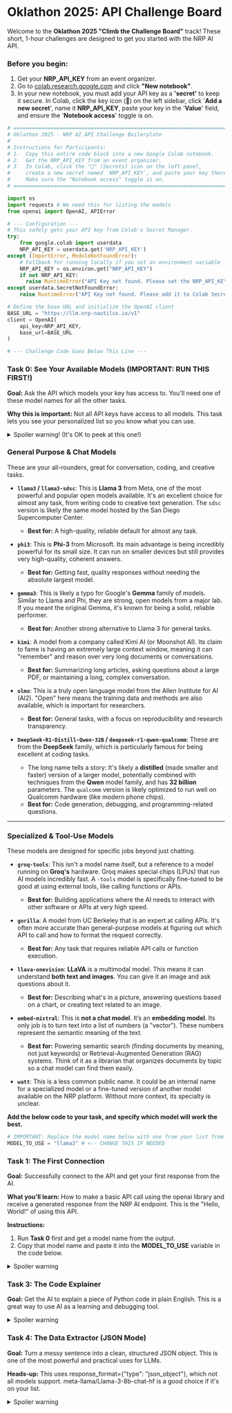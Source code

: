 # **Oklathon 2025: API Challenge Board**

Welcome to the **Oklathon 2025 "Climb the Challenge Board"** track\! These short, 1-hour challenges are designed to get you started with the NRP AI API.

### **Before you begin:**

1. Get your **NRP\_API\_KEY** from an event organizer.  
2. Go to [colab.research.google.com](https://colab.research.google.com "null") and click **"New notebook"**.
3. In your new notebook, you must add your API key as a **'secret'** to keep it secure. In Colab, click the key icon (**🔑**) on the left sidebar, click '**Add a new secret**', name it **NRP\_API\_KEY**, paste your key in the '**Value**' field, and ensure the '**Notebook access**' toggle is on.

```python
# ==============================================================================
# Oklathon 2025 - NRP AI API Challenge Boilerplate
#
# Instructions for Participants:
# 1.  Copy this entire code block into a new Google Colab notebook.
# 2.  Get the NRP_API_KEY from an event organizer.
# 3.  In Colab, click the "🔑" (Secrets) icon on the left panel,
#     create a new secret named `NRP_API_KEY`, and paste your key there.
#     Make sure the "Notebook access" toggle is on.
# ==============================================================================

import os
import requests # We need this for listing the models
from openai import OpenAI, APIError

# --- Configuration ---
# This safely gets your API key from Colab's Secret Manager.
try:
    from google.colab import userdata
    NRP_API_KEY = userdata.get('NRP_API_KEY')
except (ImportError, ModuleNotFoundError):
    # Fallback for running locally if you set an environment variable
    NRP_API_KEY = os.environ.get("NRP_API_KEY")
    if not NRP_API_KEY:
      raise RuntimeError("API Key not found. Please set the NRP_API_KEY environment variable or run in Google Colab with secrets.")
except userdata.SecretNotFoundError:
    raise RuntimeError("API Key not found. Please add it to Colab Secrets as 'NRP_API_KEY'.")

# Define the base URL and initialize the OpenAI client
BASE_URL = "https://llm.nrp-nautilus.io/v1"
client = OpenAI(
    api_key=NRP_API_KEY,
    base_url=BASE_URL
)

# --- Challenge Code Goes Below This Line ---

```

### **Task 0: See Your Available Models (IMPORTANT: RUN THIS FIRST\!)**

**Goal:** Ask the API which models your key has access to. You'll need one of these model names for all the other tasks.

**Why this is important:** Not all API keys have access to all models. This task lets you see your personalized list so you know what you can use.

 <details>
    <summary>Spoiler warning! (It's OK to peek at this one!)</summary>
    <pre>
        <code>





```python
# ==============================================================================
# Task 0: See Your Available Models (IMPORTANT: RUN THIS FIRST!)
# Goal: Ask the API which models your key has access to.
# ==============================================================================
print("--- Task 0: See Your Available Models ---")
try:
    # The 'openai' library has a method for this, let's use it!
    models_list = client.models.list()
    print("Your API key has access to the following models:")
    for model in models_list.data:
        print(f"- {model.id}")
except APIError as e:
    print(f"An API error occurred while trying to list models: {e}")
except Exception as e:
    print(f"An unexpected error occurred: {e}")
```
</code>
</pre>
</details>

### **General Purpose & Chat Models**

These are your all-rounders, great for conversation, coding, and creative tasks.

* **`llama3` / `llama3-sdsc`**: This is **Llama 3** from Meta, one of the most powerful and popular open models available. It's an excellent choice for almost any task, from writing code to creative text generation. The `sdsc` version is likely the same model hosted by the San Diego Supercomputer Center.
    * **Best for:** A high-quality, reliable default for almost any task.

* **`phi3`**: This is **Phi-3** from Microsoft. Its main advantage is being incredibly powerful for its small size. It can run on smaller devices but still provides very high-quality, coherent answers.
    * **Best for:** Getting fast, quality responses without needing the absolute largest model.

* **`gemma3`**: This is likely a typo for Google's **Gemma** family of models. Similar to Llama and Phi, they are strong, open models from a major lab. If you meant the original Gemma, it's known for being a solid, reliable performer.
    * **Best for:** Another strong alternative to Llama 3 for general tasks.

* **`kimi`**: A model from a company called Kimi AI (or Moonshot AI). Its claim to fame is having an extremely large context window, meaning it can "remember" and reason over very long documents or conversations.
    * **Best for:** Summarizing long articles, asking questions about a large PDF, or maintaining a long, complex conversation.

* **`olmo`**: This is a truly open language model from the Allen Institute for AI (AI2). "Open" here means the training data and methods are also available, which is important for researchers.
    * **Best for:** General tasks, with a focus on reproducibility and research transparency.

* **`DeepSeek-R1-Distill-Qwen-32B` / `deepseek-r1-qwen-qualcomm`**: These are from the **DeepSeek** family, which is particularly famous for being excellent at coding tasks.
    * The long name tells a story: It's likely a **distilled** (made smaller and faster) version of a larger model, potentially combined with techniques from the **Qwen** model family, and has **32 billion** parameters. The `qualcomm` version is likely optimized to run well on Qualcomm hardware (like modern phone chips).
    * **Best for:** Code generation, debugging, and programming-related questions.

---

### **Specialized & Tool-Use Models**

These models are designed for specific jobs beyond just chatting.

* **`groq-tools`**: This isn't a model name itself, but a reference to a model running on **Groq's** hardware. Groq makes special chips (LPUs) that run AI models incredibly fast. A `-tools` model is specifically fine-tuned to be good at using external tools, like calling functions or APIs.
    * **Best for:** Building applications where the AI needs to interact with other software or APIs at very high speed.

* **`gorilla`**: A model from UC Berkeley that is an expert at calling APIs. It's often more accurate than general-purpose models at figuring out which API to call and how to format the request correctly.
    * **Best for:** Any task that requires reliable API calls or function execution.

* **`llava-onevision`**: **LLaVA** is a multimodal model. This means it can understand **both text and images**. You can give it an image and ask questions about it.
    * **Best for:** Describing what's in a picture, answering questions based on a chart, or creating text related to an image.

* **`embed-mistral`**: This is **not a chat model**. It’s an **embedding model**. Its only job is to turn text into a list of numbers (a "vector"). These numbers represent the semantic meaning of the text.
    * **Best for:** Powering semantic search (finding documents by meaning, not just keywords) or Retrieval-Augmented Generation (RAG) systems. Think of it as a librarian that organizes documents by topic so a chat model can find them easily.

* **`watt`**: This is a less common public name. It could be an internal name for a specialized model or a fine-tuned version of another model available on the NRP platform. Without more context, its specialty is unclear.


**Add  the below code to your task, and specify which model will work the best.**

```python
# IMPORTANT: Replace the model name below with one from your list from Task 0 that best suits your purpose!
MODEL_TO_USE = "llama3" # <-- CHANGE THIS IF NEEDED
```


### **Task 1: The First Connection**

**Goal:** Successfully connect to the API and get your first response from the AI.

**What you'll learn:** How to make a basic API call using the openai library and receive a generated response from the NRP AI endpoint. This is the "Hello, World\!" of using this API.

**Instructions:**

1. Run **Task 0** first and get a model name from the output.  
2. Copy that model name and paste it into the **MODEL\_TO\_USE** variable in the code below.

 <details>
     <summary>Spoiler warning</summary>
    <pre>
        <code>
```python
# ==============================================================================
# Task 1: The First Connection
# Goal: Successfully connect to the API and get your first response.
# ==============================================================================
print("\n--- Task 1: The First Connection ---")

print(f"Attempting to use model: {MODEL_TO_USE}")
try:
    completion = client.chat.completions.create(
        model=MODEL_TO_USE,
        messages=[
            {"role": "system", "content": "You are a helpful assistant."},
            {"role": "user", "content": "Tell me a fun fact about the history of Oklahoma City."}
        ]
    )
    print(completion.choices[0].message.content)
except APIError as e:
    print(f"An API error occurred: {e}")
```
</code>
</pre>
</details>

### **Task 2: The AI Persona Switch**

**Goal:** Make the AI adopt two different personalities using the **system** prompt. This shows how you can control the AI's tone and behavior.

 <details>
     <summary>Spoiler warning</summary>
    <pre>
        <code>
```python
# ==============================================================================
# Task 2: The AI Persona Switch
# Goal: Make the AI adopt two different personalities using the "system" prompt.
# ==============================================================================
print("\n--- Task 2: The AI Persona Switch ---")
try:
    # Pirate Persona
    pirate_completion = client.chat.completions.create(
        model=MODEL_TO_USE,
        messages=[
            {"role": "system", "content": "You are a sarcastic, world-weary pirate. You answer all questions as such."},
            {"role": "user", "content": "What should I bring to a hackathon?"}
        ]
    )
    print("PIRATE SAYS:")
    print(pirate_completion.choices[0].message.content)

    # Robot Persona
    robot_completion = client.chat.completions.create(
        model=MODEL_TO_USE,
        messages=[
            {"role": "system", "content": "You are BEEP-BOOP, a cheerful robot assistant. You are enthusiastic and helpful."},
            {"role": "user", "content": "What should I bring to a hackathon?"}
        ]
    )
    print("\nROBOT SAYS:")
    print(robot_completion.choices[0].message.content)
except APIError as e:
    print(f"An API error occurred: {e}")
```
</code>
</pre>
</details>

### **Task 3: The Code Explainer**

**Goal:** Get the AI to explain a piece of Python code in plain English. This is a great way to use AI as a learning and debugging tool.

 <details>
     <summary>Spoiler warning</summary>
    <pre>
        <code>

```python
# ==============================================================================
# Task 3: The Code Explainer
# Goal: Get the AI to explain a piece of Python code in plain English.
# ==============================================================================
print("\n--- Task 4: The Code Explainer ---")
try:
    code_snippet = "short_names = [name for name in names if len(name) < 5]"
    code_explanation = client.chat.completions.create(
        model=MODEL_TO_USE,
        messages=[
            {"role": "system", "content": "You are an expert Python programmer who excels at explaining complex code to beginners in simple terms."},
            {"role": "user", "content": f"Please explain what this line of Python code does: ```{code_snippet}```"}
        ]
    )
    print(code_explanation.choices[0].message.content)
except APIError as e:
    print(f"An API error occurred: {e}")
```
</code>
</pre>
</details>

### **Task 4: The Data Extractor (JSON Mode)**

**Goal:** Turn a messy sentence into a clean, structured JSON object. This is one of the most powerful and practical uses for LLMs.

**Heads-up:** This uses response\_format={"type": "json\_object"}, which not all models support. meta-llama/Llama-3-8b-chat-hf is a good choice if it's on your list.
  
 <details>
     <summary>Spoiler warning</summary>
  
    <pre>
        <code>
```python
# ==============================================================================
# Task 5: The Data Extractor (JSON Mode)
# Goal: Turn a messy sentence into a clean, structured JSON object.
# ==============================================================================
print("\n--- Task 5: The Data Extractor (JSON Mode) ---")
try:
    # Note: For JSON mode to work reliably, you must instruct the model in the prompt!
    # Not all models on the server may support JSON mode. Llama 3 is a good choice.
    json_extraction = client.chat.completions.create(
        model=MODEL_TO_USE,
        response_format={"type": "json_object"}, # This powerful feature asks the AI to only output valid JSON
        messages=[
            {"role": "system", "content": "You are a data processing robot. Extract information from the user's text and respond only with a valid JSON object."},
            {"role": "user", "content": "The project showcase for Oklathon starts Sunday, July 20th at 9:00 AM. It's located at StarSpace46."}
        ]
    )
    print("Extracted JSON data:")
    print(json_extraction.choices[0].message.content)
except APIError as e:
    print(f"An API error occurred: {e}")
except Exception as e:  
```
</code>
</pre>
</details>
